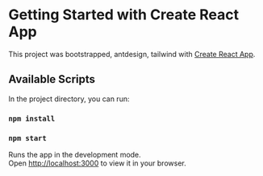 # Getting Started with Create React App

This project was bootstrapped, antdesign, tailwind with [Create React App](https://github.com/facebook/create-react-app).
## Available Scripts
In the project directory, you can run:

### `npm install`

### `npm start`

Runs the app in the development mode.\
Open [http://localhost:3000](http://localhost:3000) to view it in your browser.
